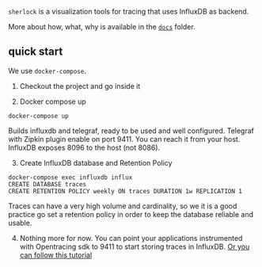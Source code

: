 `sherlock` is a visualization tools for tracing that uses InfluxDB as backend.

More about how, what, why is available in the [`docs`](/docs/index.md) folder.

## quick start
We use `docker-compose`.

1. Checkout the project and go inside it

2. Docker compose up

```
docker-compose up
```
Builds influxdb and telegraf, ready to be used and well configured. Telegraf
with Zipkin plugin enable on port 9411. You can reach it from your host.
InfluxDB exposes 8096 to the host (not 8086).


3. Create InfluxDB database and Retention Policy

```
docker-compose exec influxdb influx
CREATE DATABASE traces
CREATE RETENTION POLICY weekly ON traces DURATION 1w REPLICATION 1
```
Traces can have a very high volume and cardinality, so we it is a good practice
go set a retention policy in order to keep the database reliable and usable.

4. Nothing more for now. You can point your applications instrumented with
   Opentracing sdk to 9411 to start storing traces in InfluxDB. [Or you can
   follow this
   tutorial](https://github.com/influxdata/telegraf/tree/master/plugins/inputs/zipkin#example-input-trace)
